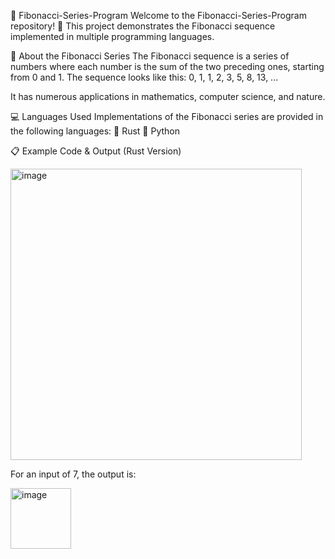 🌟 Fibonacci-Series-Program
Welcome to the Fibonacci-Series-Program repository! 🚀
This project demonstrates the Fibonacci sequence implemented in multiple programming languages.

📜 About the Fibonacci Series
The Fibonacci sequence is a series of numbers where each number is the sum of the two preceding ones, starting from 0 and 1. The sequence looks like this:
0, 1, 1, 2, 3, 5, 8, 13, ...

It has numerous applications in mathematics, computer science, and nature.

💻 Languages Used
Implementations of the Fibonacci series are provided in the following languages:
🦀 Rust
🐍 Python

📋 Example Code & Output (Rust Version)

<img width="466" alt="image" src="https://github.com/user-attachments/assets/97969895-c934-4ad3-a35a-602b408d376c">

For an input of 7, the output is:

<img width="97" alt="image" src="https://github.com/user-attachments/assets/b677f347-cdff-48fb-84bc-29e5be392344">



